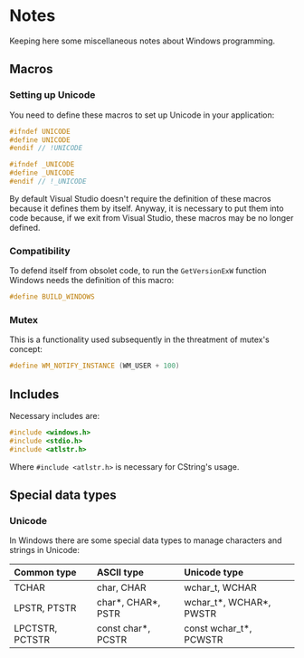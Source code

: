 # Notes

Keeping here some miscellaneous notes about Windows programming.

## Macros

### Setting up Unicode

You need to define these macros to set up Unicode in your application:

```c++
#ifndef UNICODE
#define UNICODE
#endif // !UNICODE

#ifndef _UNICODE
#define _UNICODE
#endif // !_UNICODE
```

By default Visual Studio doesn't require the definition of these macros because it defines them by itself. Anyway, it is necessary to put them into code because, if we exit from Visual Studio, these macros may be no longer defined.

### Compatibility

To defend itself from obsolet code, to run the `GetVersionExW` function Windows needs the definition of this macro:

```c++
#define BUILD_WINDOWS
```

### Mutex

This is a functionality used subsequently in the threatment of mutex's concept:

```c++
#define WM_NOTIFY_INSTANCE (WM_USER + 100)
```

## Includes

Necessary includes are:

```c++
#include <windows.h>
#include <stdio.h>
#include <atlstr.h>
```

Where `#include <atlstr.h>` is necessary for CString's usage.

## Special data types

### Unicode

In Windows there are some special data types to manage characters and strings in Unicode:

| Common type     | ASCII type          | Unicode type            |
| :-------------- | :------------------ | :---------------------- |
| TCHAR           | char, CHAR          | wchar_t, WCHAR          |
| LPSTR, PTSTR    | char*, CHAR*, PSTR  | wchar_t*, WCHAR*, PWSTR |
| LPCTSTR, PCTSTR | const char\*, PCSTR | const wchar_t\*, PCWSTR |


